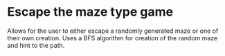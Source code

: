 # Escape the maze type game 
Allows for the user to either escape a randomly generated maze or one of their own creation. Uses a BFS algorithm for creation of the random maze and hint to the path.
